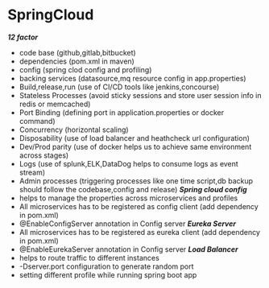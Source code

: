 # SpringCloud
***12 factor***
- code base (github,gitlab,bitbucket)
- dependencies (pom.xml in maven)
- config (spring clod config and profiling)
- backing services (datasource,mq resource config in app.properties)
- Build,release,run (use of CI/CD tools like jenkins,concourse)
- Stateless Processes (avoid sticky sessions and store user session info in redis or memcached)
- Port Binding (defining port in application.properties or docker command)
- Concurrency (horizontal scaling)
- Disposability (use of load balancer and heathcheck url configuration)
- Dev/Prod parity (use of docker helps us to achieve same environment across stages)
- Logs (use of splunk,ELK,DataDog helps to consume logs as event stream)
- Admin processes (triggering processes like one time script,db backup should follow the codebase,config and release)
***Spring cloud config***
- helps to manage the properties across microservices and profiles
- All microservices has to be registered as config client (add dependency in pom.xml)
- @EnableConfigServer annotation in Config server
***Eureka Server***
- All microservices has to be registered as eureka client (add dependency in pom.xml)
- @EnableEurekaServer annotation in Config server
***Load Balancer***
- helps to route traffic to different instances
- -Dserver.port configuration to generate random port
- setting different profile while running spring boot app

